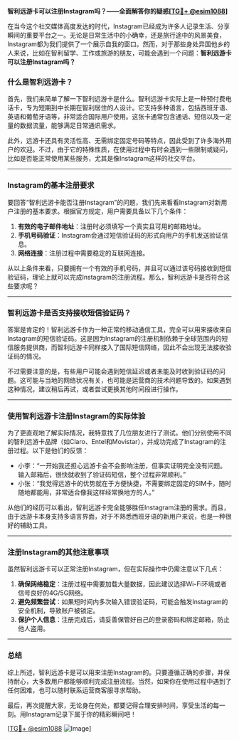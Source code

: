 **智利远游卡可以注册Instagram吗？——全面解答你的疑惑[[TG💪+ @esim1088](https://t.me/s/esim1088)]**

在当今这个社交媒体高度发达的时代，Instagram已经成为许多人记录生活、分享瞬间的重要平台之一。无论是日常生活中的小确幸，还是旅行途中的风景美食，Instagram都为我们提供了一个展示自我的窗口。然而，对于那些身处异国他乡的人来说，比如在智利留学、工作或旅游的朋友，可能会遇到一个问题：**智利远游卡可以注册Instagram吗？**

### 什么是智利远游卡？

首先，我们来简单了解一下智利远游卡是什么。智利远游卡实际上是一种预付费电话卡，专为短期到中长期在智利居住的人设计。它支持多种语言，包括西班牙语、英语和葡萄牙语等，非常适合国际用户使用。这张卡通常包含通话、短信以及一定量的数据流量，能够满足日常通讯需求。

此外，远游卡还具有灵活性高、无需绑定固定号码等特点，因此受到了许多海外用户的欢迎。不过，由于它的特殊性质，在使用过程中有时会遇到一些限制或疑问，比如是否能正常使用某些服务，尤其是像Instagram这样的社交平台。

---

### Instagram的基本注册要求

要回答“智利远游卡能否注册Instagram”的问题，我们先来看看Instagram对新用户注册的基本要求。根据官方规定，用户需要具备以下几个条件：

1. **有效的电子邮件地址**：注册时必须填写一个真实且可用的邮箱地址。
2. **手机号码验证**：Instagram会通过短信验证码的形式向用户的手机发送验证信息。
3. **网络连接**：注册过程中需要稳定的互联网连接。

从以上条件来看，只要拥有一个有效的手机号码，并且可以通过该号码接收到短信验证码，理论上就可以完成Instagram的注册流程。那么，智利远游卡是否符合这些要求呢？

---

### 智利远游卡是否支持接收短信验证码？

答案是肯定的！智利远游卡作为一种正常的移动通信工具，完全可以用来接收来自Instagram的短信验证码。这是因为Instagram的注册机制依赖于全球范围内的短信服务提供商，而智利远游卡同样接入了国际短信网络，因此不会出现无法接收验证码的情况。

不过需要注意的是，有些用户可能会遇到短信延迟或者未能及时收到验证码的问题。这可能与当地的网络状况有关，也可能是运营商的技术问题导致的。如果遇到这种情况，建议稍后再试，或者尝试更换其他时间段进行操作。

---

### 使用智利远游卡注册Instagram的实际体验

为了更直观地了解实际情况，我特意找了几位朋友进行了测试。他们分别使用不同的智利远游卡品牌（如Claro、Entel和Movistar），并成功完成了Instagram的注册过程。以下是他们的反馈：

- 小李：“一开始我还担心远游卡会不会影响注册，但事实证明完全没有问题。输入邮箱后，很快就收到了验证码短信，整个过程非常顺利。”
- 小张：“我觉得远游卡的优势就在于方便快捷，不需要绑定固定的SIM卡，随时随地都能用，非常适合像我这样经常换地方的人。”

从他们的经历可以看出，智利远游卡完全能够胜任Instagram注册的需求。而且，由于远游卡本身支持多语言界面，对于不熟悉西班牙语的新用户来说，也是一种很好的辅助工具。

---

### 注册Instagram的其他注意事项

虽然智利远游卡可以正常注册Instagram，但在实际操作中仍需注意以下几点：

1. **确保网络稳定**：注册过程中需要加载大量数据，因此建议选择Wi-Fi环境或者信号良好的4G/5G网络。
2. **避免频繁尝试**：如果短时间内多次输入错误验证码，可能会触发Instagram的安全机制，导致账户被锁定。
3. **保护个人信息**：注册完成后，请妥善保管好自己的登录密码和绑定邮箱，防止他人盗用。

---

### 总结

综上所述，智利远游卡是可以用来注册Instagram的。只要遵循正确的步骤，并保持耐心，大多数用户都能够顺利完成注册流程。当然，如果你在使用过程中遇到了任何困难，也可以随时联系运营商客服寻求帮助。

最后，再次提醒大家，无论身在何处，都要记得合理安排时间，享受生活的每一刻。用Instagram记录下属于你的精彩瞬间吧！

[[TG💪+ @esim1088](https://t.me/s/esim1088) ![Image](https://i.postimg.cc/4NQfJmqS/Snipaste-2025-05-13-00-14-12.png)]
